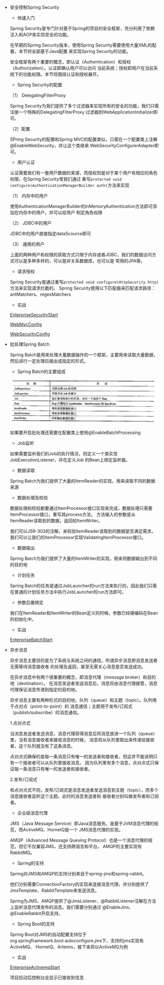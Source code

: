 - 安全控制Spring Security
    - 快速入门
    
    Spring Security是专门针对基于Spring的项目的安全框架，充分利用了依赖注入和AOP来实现安全的功能。
    
    在早期的Spring Security版本，使用Spring Security需要使用大量XML的配置，本节将全部基于Java配置
    来实现Spring Security的功能。
    
    安全框架有两个重要的概念，即认证（Authentication）和授权（Authorization）。认证即确认用户可以访问
    当前系统；授权即用户在当前系统下的功能权限。本节将围绕认证和授权展开。
    
    - Spring Security的配置
    
    （1） DelegatingFilterProxy
    
     Spring Security为我们提供了多个过滤器来实现所有的安全的功能，我们只需注册一个特殊的DelegatingFilterProxy
     过滤器到WebApplicationInitializer即可。
     
     （2）配置
     
     SPring Security的配置和Spring MVC的配置类似，只需在一个配置类上注解@EnableWebSecurity，并让这个类继承
     WebSecurityConfigurerAdapter即可。
     
     - 用户认证
     
     认证需要我们有一套用户数据的来源，而授权则是对于某个用户有相应的角色权限，在Spring Security里我们通过
     重写`protected void configure(AuthenticationManagerBuilder auth)`方法来实现
     
     （1） 内存中的用户
     
     使用AuthenticationManagerBuilder的inMemoryAuthentication方法即可添加在内存中的用户，并可以给用户
     制定角色权限
     
     （2） JDBC中的用户
     
     JDBC中的用户直接指定dataScource即可
     
     （3） 通用的用户
     
     上面的两种用户和权限的获取方式只限于内存或者JDBC，我们的数据访问方式可以是多种多样的，可以是非关系数据库，也可以是
     常用的JPA等。
     
     - 请求授权
     
     Spring Security是通过重写`protected void configure(HttpSecurity http)`方法来实现请求拦截的。
     Spring Security使用以下匹配器来匹配请求路径：antMatchers、regexMatchers
     
    - 实战
    
    [EnterpriseSecurityStart](security/src/main/java/com/zjc/EnterpriseSecurityStart.java)
    
    [WebMvcConfig](security/src/main/java/com/zjc/config/WebMvcConfig.java)
    
    [WebSecurityConfig](security/src/main/java/com/zjc/config/WebSecurityConfig.java)
    
- 批处理Spring Batch

    Spring Batch是用来处理大量数据操作的一个框架，主要用来读取大量数据，然后进行一定处理后输出成指定的形式。
    
    - Spring Batch的主要组成
    
    ![SpringBatch组成部分](images/batch.jpg "SpringBatch组成部分")
    
    如果要开启批处理还需要在配置类上使用@EnableBatchProcessing
    
    - Job监听
    
    如果需要监听我们的Job的执行情况，则定义一个类实现JobExecutionListener，并在定义Job 的Bean上绑定监听器。
    
    - 数据读取
    
    Spring Batch为我们提供了大量的ItemReader的实现，用来读取不同的数据来源
    
    - 数据处理及校验
    
    数据处理和校验都要通过ItemProcessor接口实现来完成，数据处理只需要ItemProcessor接口，重写其process方法。
    方法输入的参数是从ItemReader读取到的数据，返回给ItemWriter。
    
    我们可以JSR-303的注解，来校验ItemReader读取到的数据是否满足需求。我们可以让我们的ItemProcessor实现ValidatingItemProcessor接口。
    
    - 数据输出
    
    Spring Batch为我们提供了大量的ItemWriter的实现，用来将数据输出到不同的目的地
    
    - 计划任务
    
    Spring Batch的任务是通过JobLauncher的run方法来执行的，因此我们只需在普通的计划任务方法中执行JobLauncher的run方法即可。
    
    - 参数后置绑定
    
    我们在ItemReader和ItemWriter的Bean定义的时候，参数已经硬编码在Bean的初始化中。
    
    - 实战
    
    [EnterpriseBatchStart](batch/src/main/java/com/zjc/EnterpriseBatchStart.java)
    
- 异步消息

    异步消息主要目的是为了系统与系统之间的通信。所谓异步消息即消息发送者无需等待消息接收者
    的处理及返回，甚至无需关心消息是否发送成功。
    
    在异步消息中有两个很重要的概念，即消息代理（message broker）和目的地（destination）。
    在消息发送者发送消息后，消息将由消息代理接管，消息代理保证消息传递到指定的目的地。
    
    异步消息主要有两种形式的目的地，队列（queue）和主题（topic）。队列用于点对点（point-to-point）的
    消息通信；主题用于发布/订阅式（publish/subscribe）的消息通信。
    
    1.点对点式
    
    当消息发送者发送消息，消息代理获得消息后将消息放进一个队列（queue）里，当有消息接收者来接收消息的时候，
    消息将从队列里取出来传递给接收者，这个队列就没有了这条消息。
    
    点对点式确保的是每一条消息只有唯一的发送者和接收者，但这并不能说明只有一个接收者可以从队列里接收消息。
    因为队列里有多个消息，点对点式只保证每一条消息只有唯一的发送者和接收者。
    
    2.发布/订阅式
    
    和点对点式不同，发布/订阅式是消息发送者发送消息到主题（topic），而多个消息接收者监听这个主题。此时的消息发送者和
    接收者分别叫做发布者和订阅者。
    
    - 企业级消息代理
    
    JMS（Java Message Service）即Java消息服务。是基于JVM消息代理的规范，而ActiveMQ、HornetQ是一个
    JMS消息代理的实现。
    
    AMQP（Advanced Message Queuing Protocol）也是一个消息代理的规范，但它不仅兼容JMS，还支持跨语言和平台。
    AMQP的主要实现有RabbitMQ。
    
    - Spring的支持
    
    Spring对JMS和AMQP的支持分别来自于spring-jms和spring-rabbit。
    
    他们分别需要ConnectionFactory的实现来连接消息代理，并分别提供了JmsTemplate、RabbitTemplate来发送消息。
    
    Spring为JMS、AMQP提供了@JmsListener、@RabbitListener注解在方法上监听消息代理发布的消息。我们需要分别通过
    @EnableJms、@EnableRabbit开启支持。
    
    - Spring Boot的支持
    
    Spring Boot对JMS的自动配置支持位于org.springframework.boot.autoconfigure.jms下，支持的jms实现有ActiveMQ、
    HornetQ、Artemis，接下来将以ActiveMQ为例
    
    - 实战
    
    [EnterpriseActivemqStart](activemq/src/main/java/com/zjc/EnterpriseActivemqStart.java)
    
   项目启动后控制台会显示已接收到信息
    